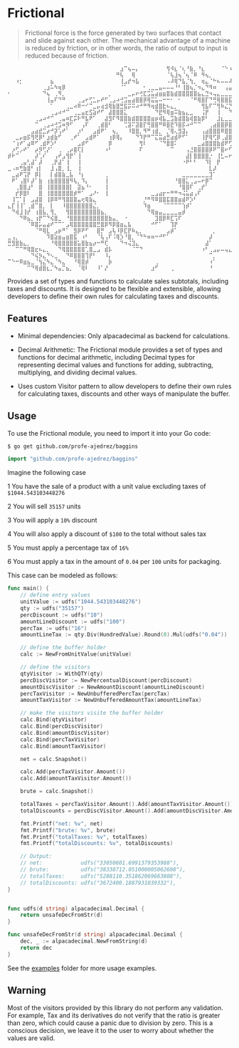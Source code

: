 # Frictional 

> Frictional force is the force generated by two surfaces that contact and slide against each other. The mechanical advantage of a machine is reduced by friction, or in other words, the ratio of output to input is reduced because of friction.


```
⠀⠀⠀⠀⠀⠀⠀⠀⠀⠀⠀⠀⠀⠀⠀⠀⠀⠀⠀⠀⠀⠀⠀⠀⠀⠀⠀⠀⠀⣰⠉⢦⠤⡄⠀⠀⠀⠀⠀⠀⠀⢻⠺⣆⠈⢆⠘⣷⡀⠘⣆⠀⠀⠀⠀⠈⠑⠰⠀⣿⠀⠿⠀⠀⠀
⠀⠀⠀⠀⠀⠀⠀⠀⠀⠀⠀⠀⠀⠀⠀⠀⠀⠀⠀⠀⠀⠀⠀⠀⠀⠀⠀⠀⠛⢧⠀⠀⢿⠀⠀⠀⠀⠀⠀⠀⠀⠈⢧⣸⢦⠈⢦⠈⠿⠀⠻⢦⡀⠀⠀⠀⠀⠀⣦⣿⠀⣶⢰⠀⠀
⠀⠀⠰⡂⠀⠀⠀⠀⠀⠀⠀⣦⠀⠀⠀⠀⠀⠀⠀⠀⠀⠀⠀⠀⠀⠀⠀⠀⠀⢸⣠⡞⠲⣧⠀⠀⠀⠀⠀⠀⠀⠠⠼⢿⠙⣧⡈⢳⡀⠀⢶⣄⠈⠓⠦⠤⠤⠼⠟⠁⠸⠇⣼⠀⠀
⠀⠀⠀⠀⠀⠀⠀⠀⠀⢀⣰⠥⠳⢶⡿⠀⠀⠀⠀⠀⠀⠀⠀⠀⠀⠀⠀⠀⠀⠈⠁⠀⠀⠀⠀⠂⢀⣀⣀⣤⠤⠤⠤⠘⠃⢸⣿⢦⡈⠲⣄⠙⠻⠶⠀⠀⢠⣤⣶⠟⢀⡴⠁⠀⠀
⠂⠀⠀⠀⠀⠀⠀⠀⠀⠙⢦⠀⢀⠻⡀⠀⠀⠀⠀⠀⠀⠀⠀⠀⠀⠀⡀⠀⠀⠀⠀⣀⡤⠖⢚⣏⣩⣥⣴⣶⣶⣿⣷⣾⣿⣿⣿⣿⣿⣦⣄⣙⠲⢤⣄⣀⣀⣀⣠⡴⣯⠀⠀⠀⠀
⠀⠀⠀⠀⠀⠀⠀⠀⠀⠀⢸⣤⠏⠙⠛⠀⠀⠀⢀⣠⠖⢋⣁⡤⠞⠋⢀⣠⠴⢚⣩⣤⣴⣿⣿⡿⢿⣭⣥⠤⠒⠒⠂⠀⠂⠀⠀⠈⠛⢿⣿⡏⠙⢛⢿⣿⣿⣯⡈⢳⡉⠀⠀⠀⠀
⠀⠀⠀⠀⠀⠀⠀⠀⠀⠀⠀⠁⠀⠀⠀⢀⣀⠴⠿⠒⠊⠉⣀⡤⢴⣺⢿⣷⣿⣛⣯⡭⠭⠴⠚⠛⠻⢶⣾⣿⣗⠦⣄⡀⠀⠀⠀⠀⠀⠀⢻⣧⠏⠉⢻⠷⣌⡙⢿⣆⠹⡀⠀⠀⠀
⠀⠀⠀⠀⠀⠀⠀⠀⠀⠀⠀⢀⣠⠴⠚⠉⠀⢀⣀⣤⣖⣫⣵⠞⠋⠀⣼⣿⣿⣿⣅⠀⠀⠀⠀⠀⠀⠀⠙⣟⠻⢿⣶⠭⣷⣦⣄⣀⠀⠀⢨⡟⠀⠀⢸⠀⠀⠙⢮⣿⣧⣧⠀⠀⠀
⠀⠀⠀⠀⠀⠀⠀⢀⣠⠴⠚⠉⠀⢀⣤⠶⣏⡭⠗⠛⣧⠟⠁⠀⠀⣼⣻⠏⠻⣿⣿⣷⣾⣿⣿⣿⣿⣶⡶⢾⣧⣀⣩⣷⣾⣿⣷⢾⣿⣷⡿⠃⠀⠀⣸⣆⣀⣀⣈⣿⡟⣿⠀⢰⠀
⠀⠀⠀⠀⠀⠀⠀⠉⠀⢀⣠⠴⢚⣩⠶⡻⠋⠀⠀⢠⠏⠀⠀⢀⣾⣿⠃⠀⠀⠀⢉⣽⠍⣽⣿⡏⢛⣿⣿⠛⠿⣿⣟⠹⣿⡯⠴⠚⠉⠉⠀⠀⢀⣴⣿⣿⡿⣿⣿⣿⡇⠿⡀⡸⠀
⠀⠀⠀⠀⠀⠀⣠⣴⣞⣉⡴⠚⡽⢡⠞⠁⠀⠀⡰⠃⠀⠀⣠⣾⠟⠁⠀⢦⡀⠀⠀⠸⣿⣿⡀⠻⠛⢰⣾⡀⠀⡈⢿⢄⣻⣽⡄⠀⠀⠀⢠⣴⣿⣿⣿⠿⣿⣿⣿⣿⣿⠀⣿⠃⠀
⠀⠀⣀⡤⣶⡯⢻⢟⡿⠃⣰⣾⣷⠋⠀⠀⢀⠞⠁⠀⣠⣾⠟⠁⠀⠀⢰⡿⢿⡄⠀⠀⠀⠙⠹⡟⠛⠉⣍⣭⣴⣛⣴⣾⠟⠋⠁⠀⠀⠀⢸⡟⢿⢋⡿⢀⣼⣿⣿⣿⠇⠀⡇⠀⠀
⠀⠈⢰⠞⠁⣴⠿⠋⢀⣾⠟⡱⠃⠀⠀⠀⠀⠀⣠⡾⠋⠀⠀⠀⠀⠀⡿⠀⠀⠀⠀⠀⠀⠀⢻⠇⠀⠀⠀⠈⠙⣿⣿⠅⠀⠀⠀⠀⠀⣀⣴⣿⣿⣿⣷⣾⠟⢋⡽⠋⠀⡴⠃⠀⠀
⠀⡰⢋⡠⠞⠁⠀⡴⡻⢋⡜⠁⠀⢀⠀⢀⡴⣿⢏⡇⠀⠀⠀⠀⠀⠰⠃⠀⠀⠀⠀⠀⠀⠀⠏⠀⠀⠀⠀⠀⠀⠀⠉⠀⠀⠀⢠⣘⣿⣿⣿⣿⡿⠟⠉⣿⠖⠋⢀⡤⠚⠀⠀⠀⠀
⡾⠗⠉⠀⠀⠀⠀⡼⢁⠎⠀⠀⢠⠞⣠⢻⡟⠁⢸⠀⠀⠀⠀⠀⠀⠀⠀⠀⠀⠀⠀⠀⠀⠀⠀⠀⠀⠀⠀⠀⠀⠀⠀⠀⠀⠀⣼⡇⣿⣿⣿⣿⡐⠀⢸⣃⠤⠖⠋⠀⠀⠀⠀⠀⠀
⠀⠀⠀⢀⣤⢃⣼⠁⡼⠀⠀⢀⡟⣼⠁⢸⠀⠀⢸⠀⠀⠀⠀⠀⠀⠀⠀⠀⠀⠀⠀⠀⠀⠀⠀⠀⠀⠀⠀⠀⠀⠀⠀⠀⠀⠐⠟⠃⠃⠀⠀⠹⡇⠀⡟⠀⠀⠀⠀⠀⠀⠀⠀⠀⠀
⣀⠠⠶⢛⣷⣿⠃⢰⡇⠀⠀⣸⢠⣿⡀⢸⡀⠀⢸⠀⠀⠀⠀⠀⠀⠀⠀⠀⠀⠀⠀⠀⠀⠀⠀⠀⠀⠀⠀⠀⠀⠀⠀⠀⠀⠀⠀⠀⠀⠀⠀⠀⣇⡼⠀⠀⠀⠀⠀⠀⠀⠀⠀⠀⠀
⠀⣀⣴⠟⢩⡟⠀⡿⡇⠀⠀⡇⣾⣿⣷⣀⣧⠀⠘⡆⠀⠀⠀⠀⠀⢀⠀⠀⠀⠀⠀⠀⠀⠀⠀⠀⠀⠀⠀⠀⠀⠀⠀⠀⠀⣀⣀⣀⣀⣀⣀⣀⣹⠁⠀⠀⠀⠀⠀⠀⠀⠀⠀⠀⠀
⠀⠟⠁⢠⣿⠇⡼⠁⣷⠀⢰⣷⣿⣿⣿⣿⠻⢧⡀⠹⡄⠀⠀⠀⠀⢸⠀⠀⠀⠀⠀⠀⠀⠀⠀⠀⠀⠀⠀⠀⠀⠀⠀⠘⣿⣿⣅⢀⣠⠤⠖⡿⠉⠀⠀⠀⠀⠀⠀⠀⠀⠀⠀⠀⠀
⠀⠀⢀⣿⣿⣰⠃⠀⣿⠀⢸⣿⣿⣿⣿⣿⡇⠀⣽⣦⠘⠂⠀⠀⠀⢸⠀⠀⠀⠀⠀⠀⠀⠀⠀⠀⠀⠀⠀⠀⠀⠀⠀⠀⠘⣿⣿⠏⠀⢀⡞⠁⠀⠀⠀⠀⠀⠀⠀⠀⠀⠀⠀⠀⠀
⠀⠀⡞⡿⣿⠇⠀⠀⣿⠀⢸⣿⣿⣿⣿⣿⣿⡾⠛⠁⠀⣠⠜⠂⠀⢸⠀⠀⠀⠀⠀⠀⠀⠀⠀⠀⠀⣀⣠⣴⡖⠒⠛⠛⠲⢬⣥⣴⢠⠏⠀⠀⠀⠀⠀⠀⠀⠀⠀⠀⠀⠀⠀⠀⠀
⠀⢸⢉⠁⡇⠀⣠⣼⣿⠀⢸⡿⠿⠛⢻⣿⣿⣿⣤⢖⢿⣷⣄⠀⠀⠀⠀⠀⠀⠀⠀⠀⠀⠀⠀⡘⠛⠻⠿⣿⣿⣯⣿⣿⣶⣾⠟⡱⠃⠀⠀⠀⠀⠀⠀⠀⠀⠀⠀⠀⠀⠀⠀⠀⠀
⣄⡏⢸⢸⠁⢀⣾⠉⣿⡀⠀⡇⠀⠀⠸⣿⣿⣿⣿⣿⣿⣿⣌⡀⠀⠀⠀⠀⠀⠀⠀⠀⠀⠀⠀⠹⣶⠀⠀⠀⠈⠉⠉⠉⠉⢱⡾⠁⠀⠀⠀⠀⠀⠀⠀⠀⠀⠀⠀⠀⠀⠀⠀⠀⠀
⠀⠙⢾⣸⢸⡞⠀⢰⣿⣧⡀⢻⡀⠀⠀⢻⣿⣿⣿⣿⣿⣿⣿⣿⣦⡀⠀⠀⠀⠀⠀⠀⠀⠀⠀⠀⠙⢿⣶⣤⣀⣀⣀⣀⣤⡾⠀⠀⠀⠀⠀⠀⠀⠀⠀⠀⠀⠀⠀⠀⠀⠀⠀⠀⠀
⠀⠀⠀⠙⠿⣦⡀⢰⡟⠉⠙⢮⣿⣀⠀⠘⣿⣿⣿⣿⣿⣿⣿⣿⣿⣿⣷⣤⡀⠀⠐⠀⠀⠀⠀⠀⠀⠀⣹⣿⡿⠿⣏⢩⠏⠀⠀⠀⠀⠀⠀⠀⠀⠀⠀⠀⠀⠀⠀⠀⠀⠀⠀⠀⠀
⠀⠀⠀⠀⠀⠈⠿⣿⡥⣤⣴⠞⠉⠉⠁⣠⢿⣿⣿⣿⣿⣿⣿⣛⣿⡿⠻⡿⣿⣶⣄⣧⠀⠀⠀⠀⠀⠚⠋⠁⠀⠀⢹⡟⠀⠀⠀⠀⠀⠀⠀⠀⠀⠀⠀⠀⠀⠀⠀⠀⠀⠀⠀⠀⠀
⠀⠀⠀⠀⠀⠀⠀⠈⠛⢿⣇⠀⣠⡶⠛⠁⠀⣻⡿⠟⠋⠀⠀⣿⡛⠀⣠⢧⠸⡿⣏⡟⠷⣄⡀⠀⠀⠀⠀⠀⠀⣠⡾⠁⠀⠀⠀⠀⠀⠀⠀⠀⠀⡀⠀⠀⠀⠀⠀⠀⠀⠀⠀⠀⠀
⣀⢠⡀⠀⠀⠀⠀⠀⠀⠀⠹⣿⣵⣶⣤⣶⣿⣯⠀⠰⠃⠀⠀⠈⢧⢠⠏⠨⢿⡱⠘⣿⡀⠈⠙⠓⠶⠶⠒⠚⠋⠁⠀⠀⠀⠀⠀⠀⠀⠀⠀⠀⡼⠀⠀⠀⠀⠀⠀⠀⠀⠀⠀⠀⠀
⣛⣻⣿⣷⣄⡀⠀⠀⠀⠀⠀⠘⢿⣿⣿⣿⣿⣿⣥⣿⣷⣦⡴⠒⠛⢏⠀⠀⠀⠙⠲⢬⣹⣄⠀⠀⠀⠀⠀⠀⠀⠀⠀⠀⠀⠀⠀⠀⠀⠀⠀⣼⠁⠀⠀⠀⠀⠀⠀⠀⠀⠀⠀⠀⠀
⠀⠀⠉⠉⠛⢿⣿⣖⠦⣄⡀⠀⠀⠙⢿⣿⣿⣿⣿⣿⢁⣿⣀⣠⠀⣾⡧⠀⠀⠀⠀⠀⠈⠉⠙⠀⠀⠀⠀⠀⠀⠀⠀⠀⠀⠀⠀⠀⠀⠀⠰⠃⢀⣠⡤⠤⢤⣄⡀⠀⠀⠀⢠⣦⠄
⠀⠀⠀⠀⠀⠀⠙⢮⡳⣄⠙⠢⣀⠀⠀⠙⠿⣿⣿⣿⢹⡟⠃⠀⠀⠸⡄⠀⠀⠀⠀⠀⠀⠀⠀⠀⠀⠀⠀⠀⠀⠀⠀⠀⠀⠀⠀⠀⠀⠀⠀⠀⠉⡀⠀⠀⠀⠀⠉⠛⠀⠛⠋⠀⠀
⠉⠑⠒⠿⣶⣦⣀⠈⢳⣌⠳⣄⠈⠳⣄⠀⠀⠘⢿⣿⡾⠀⠀⠀⠀⠀⡷⠀⠀⠀⠀⠀⠀⠀⠀⠀⠀⠀⢀⠀⠀⠀⠀⠀⠀⠀⠀⠀⠀⠀⠀⠀⠰⠁⠀⠀⠀⠀⠀⠀⠀⠀⠀⠀⠀
⠀⠀⠀⠀⠀⠉⠙⢿⣾⣿⣆⡈⠳⣤⡉⣦⡀⠀⠈⢿⠇⠀⠀⠸⠁⡜⠀⠀⠀⠀⠀⠀⠀⠀⠀⠀⠀⣰⠋⠀⠀⠀⢀⠀⠀⠀⠀⠀⠀⠀⠀⠀⠘⠀⠀⠀⠀⠀⠀⠀⠀⠀⠀⠀⠀
```

Provides a set of types and functions to calculate sales subtotals, including taxes and discounts. It is designed to be flexible and extensible, allowing developers to define their own rules for calculating taxes and discounts.

## Features

* Minimal dependencies: Only alpacadecimal as backend for calculations.

* Decimal Arithmetic: The Frictional module provides a set of types and functions for decimal arithmetic, including Decimal types for representing decimal values and functions for adding, subtracting, multiplying, and dividing decimal values.

* Uses custom Visitor pattern to allow developers to define their own rules for calculating taxes, discounts and other ways of manipulate the buffer.

## Usage 

To use the Frictional module, you need to import it into your Go code:

```bash
$ go get github.com/profe-ajedrez/baggins
```

```Go
import "github.com/profe-ajedrez/baggins"
```

Imagine the following case 

1 You have the sale of a product with a unit value excluding taxes of `$1044.543103448276`

2 You will sell `35157` units 

3 You will apply a `10%` discount 

4 You will also apply a discount of `$100` to the total without sales tax 

5 You must apply a percentage tax of `16%`

6 You must apply a tax in the amount of `0.04` per `100` units for packaging.

 This case can be modeled as follows:


```go
func main() {
	// define entry values
	unitValue := udfs("1044.543103448276")
	qty := udfs("35157")
	percDiscount := udfs("10")
	amountLineDiscount := udfs("100")
	percTax := udfs("16")
	amountLineTax := qty.Div(HundredValue).Round(0).Mul(udfs("0.04"))

	// define the buffer holder
	calc := NewFromUnitValue(unitValue)

	// define the visitors
	qtyVisitor := WithQTY(qty)
	percDiscVisitor := NewPercentualDiscount(percDiscount)
	amountDiscVisitor := NewAmountDiscount(amountLineDiscount)
	percTaxVisitor := NewUnbufferedPercTax(percTax)
	amountTaxVisitor := NewUnbufferedAmountTax(amountLineTax)

	// make the visitors visite the buffer holder
	calc.Bind(qtyVisitor)
	calc.Bind(percDiscVisitor)
	calc.Bind(amountDiscVisitor)
	calc.Bind(percTaxVisitor)
	calc.Bind(amountTaxVisitor)

	net = calc.Snapshot()

	calc.Add(percTaxVisitor.Amount())
	calc.Add(amountTaxVisitor.Amount())

	brute = calc.Snapshot()

	totalTaxes = percTaxVisitor.Amount().Add(amountTaxVisitor.Amount())
	totalDiscounts = percDiscVisitor.Amount().Add(amountDiscVisitor.Amount())

	fmt.Printf("net: %v", net)
	fmt.Printf("brute: %v", brute)
	fmt.Printf("totalTaxes: %v", totalTaxes)
	fmt.Printf("totalDiscounts: %v", totalDiscounts)

	// Output:
	// net:            udfs("33050601.6991379353988"),
	// brute:          udfs("38338712.051000005062608"),
	// totalTaxes:     udfs("5288110.351862069663808"),
	// totalDiscounts: udfs("3672400.1887931039332"),
}


func udfs(d string) alpacadecimal.Decimal {
	return unsafeDecFromStr(d)
}

func unsafeDecFromStr(d string) alpacadecimal.Decimal {
	dec, _ := alpacadecimal.NewFromString(d)
	return dec
}


```


See the [examples](examples) folder for more usage examples.

## Warning

Most of the visitors provided by this library do not perform any validation. For example, Tax and its derivatives do not verify that the ratio is greater than zero, which could cause a panic due to division by zero. This is a conscious decision, we leave it to the user to worry about whether the values ​​are valid.
